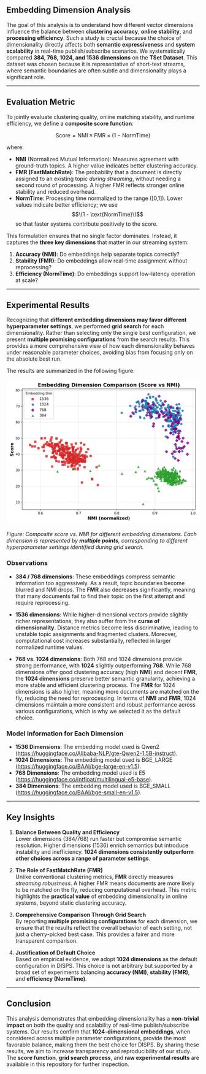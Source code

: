 ## Embedding Dimension Analysis

The goal of this analysis is to understand how different vector dimensions influence the balance between **clustering accuracy**, **online stability**, and **processing efficiency**. Such a study is crucial because the choice of dimensionality directly affects both **semantic expressiveness** and **system scalability** in real-time publish/subscribe scenarios. We systematically compared **384, 768, 1024, and 1536 dimensions** on the **TSet Dataset**. This dataset was chosen because it is representative of short-text streams, where semantic boundaries are often subtle and dimensionality plays a significant role.

---

## Evaluation Metric

To jointly evaluate clustering quality, online matching stability, and runtime efficiency, we define a **composite score function**:

$$
\text{Score} = \text{NMI} \times \text{FMR} \times (1 - \text{NormTime})
$$

where:
- **NMI** (Normalized Mutual Information): Measures agreement with ground-truth topics. A higher value indicates better clustering accuracy.
- **FMR (FastMatchRate)**: The probability that a document is directly assigned to an existing topic *during streaming*, without needing a second round of processing. A higher FMR reflects stronger online stability and reduced overhead.
- **NormTime**: Processing time normalized to the range \([0,1]\). Lower values indicate better efficiency; we use $$\(1 - \text{NormTime}\)$$ so that faster systems contribute positively to the score.

This formulation ensures that no single factor dominates. Instead, it captures the **three key dimensions** that matter in our streaming system:
1. **Accuracy (NMI)**: Do embeddings help separate topics correctly?
2. **Stability (FMR)**: Do embeddings allow real-time assignment without reprocessing?
3. **Efficiency (NormTime)**: Do embeddings support low-latency operation at scale?

---

## Experimental Results

Recognizing that **different embedding dimensions may favor different hyperparameter settings**, we performed **grid search** for each dimensionality. Rather than selecting only the single best configuration, we present **multiple promising configurations** from the search results. This provides a more comprehensive view of how each dimensionality behaves under reasonable parameter choices, avoiding bias from focusing only on the absolute best run.

The results are summarized in the following figure:

<p align="center">
   <img src="./figs/embedding_score_vs_nmi.png" alt="Embedding Dimension Comparison" width="550"/>
</p>

*Figure: Composite score vs. NMI for different embedding dimensions. Each dimension is represented by **multiple points**, corresponding to different hyperparameter settings identified during grid search.*

### Observations

- **384 / 768 dimensions**: These embeddings compress semantic information too aggressively. As a result, topic boundaries become blurred and NMI drops. The **FMR** also decreases significantly, meaning that many documents fail to find their topic on the first attempt and require reprocessing.
  
- **1536 dimensions**: While higher-dimensional vectors provide slightly richer representations, they also suffer from the **curse of dimensionality**. Distance metrics become less discriminative, leading to unstable topic assignments and fragmented clusters. Moreover, computational cost increases substantially, reflected in larger normalized runtime values.

- **768 vs. 1024 dimensions**: Both 768 and 1024 dimensions provide strong performance, with **1024** slightly outperforming **768**. While 768 dimensions offer good clustering accuracy (high **NMI**) and decent **FMR**, the **1024 dimensions** preserve better semantic granularity, achieving a more stable and efficient clustering process. The **FMR** for 1024 dimensions is also higher, meaning more documents are matched on the fly, reducing the need for reprocessing. In terms of **NMI** and **FMR**, 1024 dimensions maintain a more consistent and robust performance across various configurations, which is why we selected it as the default choice.

### Model Information for Each Dimension

- **1536 Dimensions**: The embedding model used is Qwen2 (https://huggingface.co/Alibaba-NLP/gte-Qwen2-1.5B-instruct).
- **1024 Dimensions**: The embedding model used is BGE_LARGE (https://huggingface.co/BAAI/bge-large-en-v1.5).
- **768 Dimensions**: The embedding model used is E5 (https://huggingface.co/intfloat/multilingual-e5-base).
- **384 Dimensions**: The embedding model used is BGE_SMALL (https://huggingface.co/BAAI/bge-small-en-v1.5).

---

## Key Insights

1. **Balance Between Quality and Efficiency**  
   Lower dimensions (384/768) run faster but compromise semantic resolution. Higher dimensions (1536) enrich semantics but introduce instability and inefficiency. **1024 dimensions consistently outperform other choices across a range of parameter settings**.

2. **The Role of FastMatchRate (FMR)**  
   Unlike conventional clustering metrics, **FMR** directly measures *streaming robustness*. A higher FMR means documents are more likely to be matched on the fly, reducing computational overhead. This metric highlights the **practical value** of embedding dimensionality in online systems, beyond static clustering accuracy.

3. **Comprehensive Comparison Through Grid Search**  
   By reporting **multiple promising configurations** for each dimension, we ensure that the results reflect the overall behavior of each setting, not just a cherry-picked best case. This provides a fairer and more transparent comparison.

4. **Justification of Default Choice**  
   Based on empirical evidence, we adopt **1024 dimensions** as the default configuration in DISPS. This choice is not arbitrary but supported by a broad set of experiments balancing **accuracy (NMI)**, **stability (FMR)**, and **efficiency (NormTime)**.

---

## Conclusion

This analysis demonstrates that embedding dimensionality has a **non-trivial impact** on both the quality and scalability of real-time publish/subscribe systems. Our results confirm that **1024-dimensional embeddings**, when considered across multiple parameter configurations, provide the most favorable balance, making them the best choice for DISPS. By sharing these results, we aim to increase transparency and reproducibility of our study. The **score function**, **grid search process**, and **raw experimental results** are available in this repository for further inspection.
